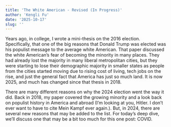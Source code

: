 ```yaml
---
title: 'The White American - Revised (In Progress)'
author: 'Kengli Fu'
date: '2025-10-17'
slug: ''
---
```


Years ago, in college, I wrote a mini-thesis on the 2016 election. Specifically, that one of the big reasons that Donald Trump was elected was his populist message to the average white American. That paper discussed the white American’s fear of becoming the minority in many places. They had already lost the majority in many liberal metropolitan cities, but they were starting to lose their demographic majority in smaller states as people from the cities started moving due to rising cost of living, tech jobs on the rise, and just the general fact that America has just so much land. It is now 2025, and much has changed since that thesis in 2018.  

There are many different reasons on why the 2024 election went the way it did. Back in 2018, my paper covered the growing minority and a look back on populist history in America and abroad (I’m looking at you, Hitler. I don’t ever want to have to cite Mein Kampf ever again.). But, in 2024, there are several new reasons that may be added to the list. For today’s deep dive, we’ll discuss one that may be a bit too much for this one post: COVID.